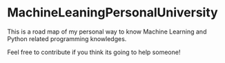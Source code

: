 # MachineLeaningPersonalUniversity
This is a road map of my personal way to know Machine Learning and Python related programming knowledges.

Feel free to contribute if you think its going to help someone!


